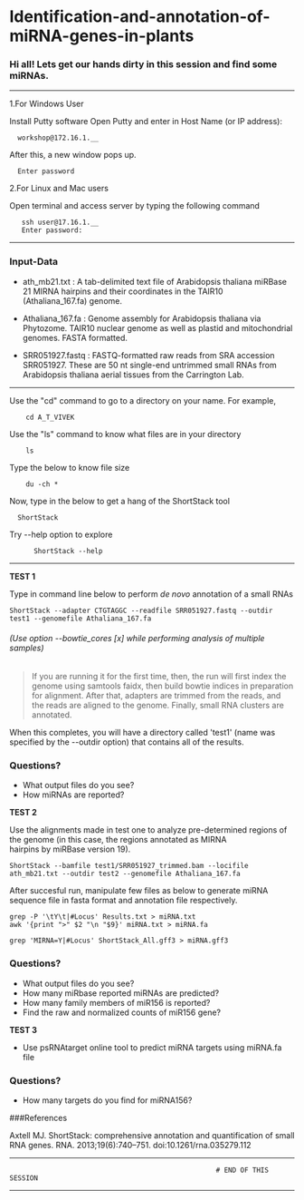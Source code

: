 # Identification-and-annotation-of-miRNA-genes-in-plants

### Hi all! Lets get our hands dirty in this session and find some miRNAs. 
--------------------------------------------------------------------------------------------------------------------------------
       
   1.For Windows User

   Install Putty software
   Open Putty and enter in Host Name (or IP address):
   	 
      workshop@172.16.1.__ 
      
   After this,  a new window pops up.
      
      Enter password
   

   2.For Linux and Mac users
  
   Open terminal and access server by typing the following command 
	 																
	   ssh user@17.16.1.__  
       Enter password:
  
--------------------------------------------------------------------------------------------------------------------------------
  
  
  ### Input-Data
- ath_mb21.txt : A tab-delimited text file of Arabidopsis thaliana miRBase 21 MIRNA hairpins and their coordinates in the TAIR10      
  (Athaliana_167.fa) genome.

- Athaliana_167.fa : Genome assembly for Arabidopsis thaliana via Phytozome. TAIR10 nuclear genome as well as plastid and mitochondrial 
   genomes. FASTA formatted.
	 
- SRR051927.fastq : FASTQ-formatted raw reads from SRA accession SRR051927. These are 50 nt single-end untrimmed small RNAs from 
   Arabidopsis thaliana aerial tissues from the Carrington Lab.
	 
 --------------------------------------------------------------------------------------------------------------------------------
  

   Use the "cd" command to go to a directory on your name.
	 	For example,			   
	  
		cd A_T_VIVEK
   Use the "ls" command to know what files are in your directory   
		
		ls 
   Type the below to know file size 	
		
		du -ch *
		
   Now, type in the below to get a hang of the ShortStack tool
	 
	  ShortStack 
   Try --help option to explore 
    
          ShortStack --help
	 	  
--------------------------------------------------------------------------------------------------------------------------------
		  
   
  **TEST 1**
  
  Type in command line below to perform  *de novo* annotation of a small RNAs
	
	ShortStack --adapter CTGTAGGC --readfile SRR051927.fastq --outdir test1 --genomefile Athaliana_167.fa

  ###### (Use option --bowtie_cores [x] while performing analysis of multiple samples)
	
> If you are running it for the first time, then, the run will first index the genome using samtools faidx, then build bowtie indices in preparation for alignment. After that, adapters are trimmed from the reads, and the reads are aligned to the genome. Finally, small RNA clusters are annotated.

 When this completes, you will have a directory called 'test1' (name was specified by the --outdir option) that contains all of the results.
  
  ### Questions?
  - What output files do you see?
  - How miRNAs are reported?  
  
		
  **TEST 2**
  
 Use the alignments made in test one to analyze pre-determined regions of the genome (in this case, the regions annotated as MIRNA  
 hairpins by miRBase version 19).
    
	ShortStack --bamfile test1/SRR051927_trimmed.bam --locifile ath_mb21.txt --outdir test2 --genomefile Athaliana_167.fa
  
  After succesful run, manipulate few files as below to generate miRNA sequence file in fasta format and annotation file respectively.  
    
    grep -P '\tY\t|#Locus' Results.txt > miRNA.txt
    awk '{print ">" $2 "\n "$9}' miRNA.txt > miRNA.fa
    
    grep 'MIRNA=Y|#Locus' ShortStack_All.gff3 > miRNA.gff3 
    

    
   ### Questions?
  - What output files do you see?
  - How many miRbase reported miRNAs are predicted?
  - How many family members of miR156 is reported?
  - Find the raw  and normalized counts of miR156 gene? 
    
  **TEST 3** 
  - Use psRNAtarget online tool to predict miRNA targets using miRNA.fa file
  
  ### Questions?
  - How many targets do you find for miRNA156?
  
  ###References
  
  Axtell MJ. ShortStack: comprehensive annotation and quantification of small RNA genes. RNA. 2013;19(6):740–751. doi:10.1261/rna.035279.112
  
  
	
  
    
--------------------------------------------------------------------------------------------------------------------------------
                                                       # END OF THIS SESSION
--------------------------------------------------------------------------------------------------------------------------------

    
    
  
